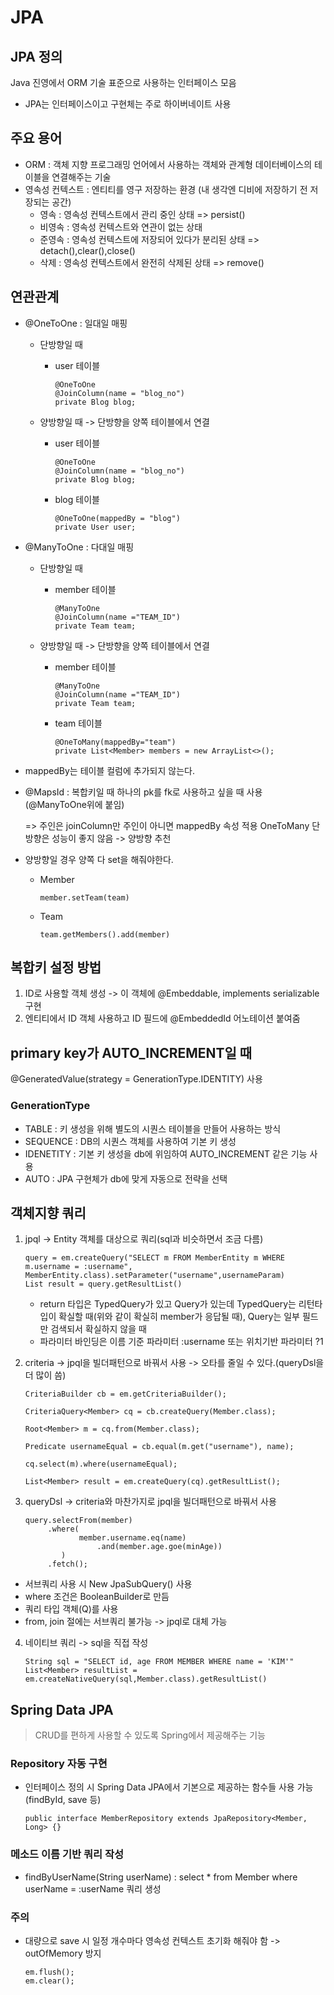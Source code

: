# JPA

## JPA 정의

Java 진영에서 ORM 기술 표준으로 사용하는 인터페이스 모음

- JPA는 인터페이스이고 구현체는 주로 하이버네이트 사용

## 주요 용어
- ORM : 객체 지향 프로그래밍 언어에서 사용하는 객체와 관계형 데이터베이스의 테이블을 연결해주는 기술
- 영속성 컨텍스트 : 엔티티를 영구 저장하는 환경 (내 생각엔 디비에 저장하기 전 저장되는 공간)
    - 영속 : 영속성 컨텍스트에서 관리 중인 상태 => persist()
    - 비영속 : 영속성 컨텍스트와 연관이 없는 상태
    - 준영속 : 영속성 컨텍스트에 저장되어 있다가 분리된 상태 => detach(),clear(),close()
    - 삭제 : 영속성 컨텍스트에서 완전히 삭제된 상태 => remove()

## 연관관계
- @OneToOne : 일대일 매핑
    - 단방향일 때
      - user 테이블

        ```
        @OneToOne
        @JoinColumn(name = "blog_no")
        private Blog blog;
        ```
        
    - 양방향일 때 -> 단방향을 양쪽 테이블에서 연결
      - user 테이블

        ```
        @OneToOne
        @JoinColumn(name = "blog_no")
        private Blog blog;
        ```
              
      - blog 테이블

        ```
        @OneToOne(mappedBy = "blog")
        private User user;
        ```           

- @ManyToOne : 다대일 매핑
  - 단방향일 때
    - member 테이블

        ```
        @ManyToOne
        @JoinColumn(name ="TEAM_ID")
        private Team team;
        ```  

  - 양방향일 때 -> 단방향을 양쪽 테이블에서 연결
    - member 테이블
   
        ```
        @ManyToOne
        @JoinColumn(name ="TEAM_ID")
        private Team team;
        ```
              
    - team 테이블

        ```
        @OneToMany(mappedBy="team")
        private List<Member> members = new ArrayList<>();
        ```

- mappedBy는 테이블 컬럼에 추가되지 않는다.
- @MapsId : 복합키일 때 하나의 pk를 fk로 사용하고 싶을 때 사용 (@ManyToOne위에 붙임)

    => 주인은 joinColumn만 주인이 아니면 mappedBy 속성 적용
          OneToMany 단방향은 성능이 좋지 않음 -> 양방향 추천

- 양방향일 경우 양쪽 다 set을 해줘야한다.
    - Member

        ```
        member.setTeam(team)
        ```
        
    - Team
    
        ```
        team.getMembers().add(member)
        ```
    
## 복합키 설정 방법
1. ID로 사용할 객체 생성 -> 이 객체에 @Embeddable, implements serializable 구현
2. 엔티티에서 ID 객체 사용하고 ID 필드에 @EmbeddedId 어노테이션 붙여줌

## primary key가 AUTO_INCREMENT일 때
@GeneratedValue(strategy = GenerationType.IDENTITY) 사용

### GenerationType
- TABLE : 키 생성을 위해 별도의 시퀀스 테이블을 만들어 사용하는 방식
- SEQUENCE : DB의 시퀀스 객체를 사용하여 기본 키 생성
- IDENETITY : 기본 키 생성을 db에 위임하여 AUTO_INCREMENT 같은 기능 사용
- AUTO : JPA 구현체가 db에 맞게 자동으로 전략을 선택

## 객체지향 쿼리
1. jpql -> Entity 객체를 대상으로 쿼리(sql과 비슷하면서 조금 다름)

    ```
    query = em.createQuery("SELECT m FROM MemberEntity m WHERE m.username = :username", MemberEntity.class).setParameter("username",usernameParam)
    List result = query.getResultList()
    ```
       
    - return 타입은 TypedQuery가 있고 Query가 있는데 TypedQuery는 리턴타입이 확실할 때(위와 같이 확실히 member가 응답될 때), Query는 일부 필드만 검색되서 확실하지 않을 때 
    - 파라미터 바인딩은 이름 기준 파라미터 :username 또는 위치기반 파라미터 ?1

2. criteria -> jpql을 빌더패턴으로 바꿔서 사용 -> 오타를 줄일 수 있다.(queryDsl을 더 많이 씀)
    
    ```
    CriteriaBuilder cb = em.getCriteriaBuilder();
    
    CriteriaQuery<Member> cq = cb.createQuery(Member.class);

    Root<Member> m = cq.from(Member.class);

    Predicate usernameEqual = cb.equal(m.get("username"), name);

    cq.select(m).where(usernameEqual);

    List<Member> result = em.createQuery(cq).getResultList();
    ```

3. queryDsl -> criteria와 마찬가지로 jpql을 빌더패턴으로 바꿔서 사용

    ```
    query.selectFrom(member)
         .where(
                member.username.eq(name)
                    .and(member.age.goe(minAge))
            )
         .fetch();
    ```

- 서브쿼리 사용 시 New JpaSubQuery() 사용
- where 조건은 BooleanBuilder로 만듬
- 쿼리 타입 객체(Q)를 사용
- from, join 절에는 서브쿼리 불가능 -> jpql로 대체 가능

4. 네이티브 쿼리 -> sql을 직접 작성

   ```
   String sql = "SELECT id, age FROM MEMBER WHERE name = 'KIM'"
   List<Member> resultList = em.createNativeQuery(sql,Member.class).getResultList()
   ```

## Spring Data JPA
> CRUD를 편하게 사용할 수 있도록 Spring에서 제공해주는 기능

### Repository 자동 구현
- 인터페이스 정의 시 Spring Data JPA에서 기본으로 제공하는 함수들 사용 가능(findById, save 등)

    ```
    public interface MemberRepository extends JpaRepository<Member, Long> {}
    ```
###  메소드 이름 기반 쿼리 작성
- findByUserName(String userName) : select * from Member where userName = :userName 쿼리 생성

### 주의
- 대량으로 save 시 일정 개수마다 영속성 컨텍스트 초기화 해줘야 함 -> outOfMemory 방지

    ```
    em.flush();
    em.clear();
    ```
